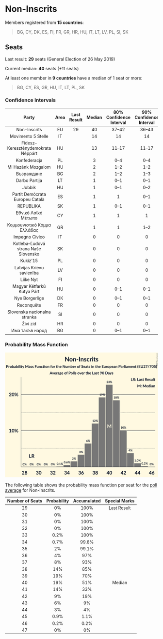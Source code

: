 # Non-Inscrits

Members registered from **15 countries**:

> BG, CY, DK, ES, FI, FR, GR, HR, HU, IT, LT, LV, PL, SI, SK

## Seats

Last result: **29** seats (General Election of 26 May 2019)

Current median: **40** seats (+11 seats)

At least one member in **9 countries** have a median of 1 seat or more:

> BG, CY, ES, GR, HU, IT, LT, PL, SK

### Confidence Intervals

| Party | Area | Last Result | Median | 80% Confidence Interval | 90% Confidence Interval | 95% Confidence Interval | 99% Confidence Interval |
|:-----:|:----:|:-----------:|:------:|:-----------------------:|:-----------------------:|:-----------------------:|:-----------------------:|
| Non-Inscrits | EU | 29 | 40 | 37–42 | 36–43 | 35–44 | 34–45 |
| Movimento 5 Stelle | IT | | 14 | 14 | 14 | 14 | 14 |
| Fidesz–Kereszténydemokrata Néppárt | HU | | 13 | 11–17 | 11–17 | 10–17 | 10–18 |
| Konfederacja | PL | | 3 | 0–4 | 0–4 | 0–4 | 0–5 |
| Mi Hazánk Mozgalom | HU | | 2 | 1–2 | 1–2 | 1–2 | 0–2 |
| Възраждане | BG | | 2 | 1–2 | 1–3 | 1–3 | 1–3 |
| Darbo Partija | LT | | 1 | 0–1 | 0–1 | 0–1 | 0–1 |
| Jobbik | HU | | 1 | 0–1 | 0–2 | 0–2 | 0–2 |
| Partit Demòcrata Europeu Català | ES | | 1 | 1 | 0–1 | 0–2 | 0–2 |
| REPUBLIKA | SK | | 1 | 0–1 | 0–1 | 0–2 | 0–2 |
| Εθνικό Λαϊκό Μέτωπο | CY | | 1 | 1 | 1 | 1 | 1 |
| Κομμουνιστικό Κόμμα Ελλάδας | GR | | 1 | 1 | 1–2 | 1–2 | 1–2 |
| Impegno Civico | IT | | 0 | 0 | 0 | 0 | 0 |
| Kotleba–Ľudová strana Naše Slovensko | SK | | 0 | 0 | 0 | 0 | 0 |
| Kukiz’15 | PL | | 0 | 0 | 0 | 0 | 0 |
| Latvijas Krievu savienība | LV | | 0 | 0 | 0 | 0 | 0 |
| Liike Nyt | FI | | 0 | 0 | 0 | 0 | 0 |
| Magyar Kétfarkú Kutya Párt | HU | | 0 | 0–1 | 0–1 | 0–1 | 0–2 |
| Nye Borgerlige | DK | | 0 | 0–1 | 0–1 | 0–1 | 0–1 |
| Reconquête | FR | | 0 | 0 | 0 | 0 | 0 |
| Slovenska nacionalna stranka | SI | | 0 | 0 | 0 | 0 | 0 |
| Živi zid | HR | | 0 | 0 | 0 | 0 | 0 |
| Има такъв народ | BG | | 0 | 0–1 | 0–1 | 0–1 | 0–2 |

### Probability Mass Function

![Graph with seats probability mass function not yet produced](average-2022-10-31-seats-pmf-non-inscrits.png "Seats Probability Mass Function")

The following table shows the probability mass function per seat for the [poll average](average-2022-10-31.html) for Non-Inscrits.

| Number of Seats | Probability | Accumulated | Special Marks |
|:---------------:|:-----------:|:-----------:|:-------------:|
| 29 | 0% | 100% | Last Result |
| 30 | 0% | 100% |  |
| 31 | 0% | 100% |  |
| 32 | 0% | 100% |  |
| 33 | 0.2% | 100% |  |
| 34 | 0.7% | 99.8% |  |
| 35 | 2% | 99.1% |  |
| 36 | 4% | 97% |  |
| 37 | 8% | 93% |  |
| 38 | 14% | 85% |  |
| 39 | 19% | 70% |  |
| 40 | 19% | 51% | Median |
| 41 | 14% | 33% |  |
| 42 | 9% | 19% |  |
| 43 | 6% | 9% |  |
| 44 | 3% | 4% |  |
| 45 | 0.9% | 1.1% |  |
| 46 | 0.2% | 0.2% |  |
| 47 | 0% | 0% |  |


